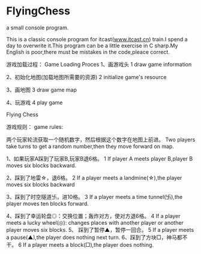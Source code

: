 # FlyingChess
a small console program.

This is a classic console program for itcast(www.itcast.cn) train.I spend a day to overwrite it.This program can be a little exercise in C sharp.My English  is poor,there must be mistakes in the code,pleace correct.



游戏加载过程：
Game Loading Proces
1、画游戏头
1 draw game information

2、初始化地图(加载地图所需要的资源)
2 initialize game's  resource

3、画地图 
3 draw game map

4、玩游戏
4 play game


Flying Chess

游戏规则：
game rules:

两个玩家轮流获取一个随机数字，然后根据这个数字在地图上前进。
Two players take turns to get a random number,then they move forward on map.

1、如果玩家A踩到了玩家B,玩家B退6格。 
1 If player A meets player B,player B moves six blocks backward.

2、踩到了地雷☆，退6格。
2 If a player meets  a landmine(☆),the player moves six blocks backward

3、踩到了时空隧道卐，进10格。
3 If a player meets  a time tunnel(卐),the player moves ten blocks forward.

4、踩到了幸运轮盘◎：交换位置；轰炸对方，使对方退6格。
4 If a player meets a lucky wheel(◎): changes places with another player or another player moves six blocks.
5、 踩到了暂停▲，暂停一回合。
5 If a player meets a pause(▲),the player does nothing next turn.
6、踩到了方块□，神马都不干。
6 If a player meets a block(□),the player does nothing.
